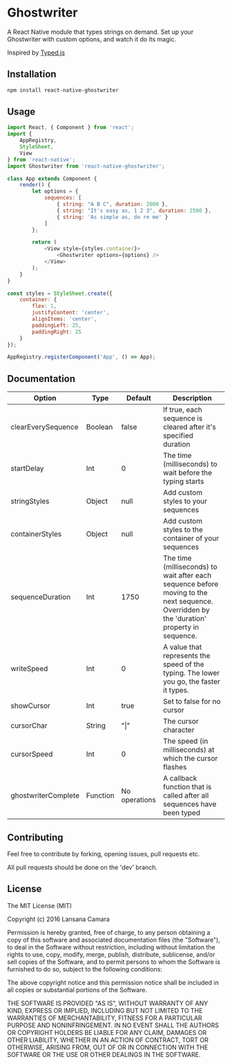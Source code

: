 # Ghostwriter

A React Native module that types strings on demand. Set up your Ghostwriter with custom options, and watch it do its magic.

Inspired by [Typed.js](https://github.com/mattboldt/typed.js/)

## Installation

```bash
npm install react-native-ghostwriter
```

## Usage

```js
import React, { Component } from 'react';
import {
    AppRegistry,
    StyleSheet,
    View
} from 'react-native';
import Ghostwriter from 'react-native-ghostwriter';

class App extends Component {
    render() {
        let options = {
            sequences: [
                { string: "A B C", duration: 2000 },
                { string: "It's easy as, 1 2 3", duration: 2500 },
                { string: 'As simple as, do re me' }
            ]
        };

        return (
            <View style={styles.container}>
                <Ghostwriter options={options} />
            </View>
        );
    }
}

const styles = StyleSheet.create({
    container: {
        flex: 1,
        justifyContent: 'center',
        alignItems: 'center',
        paddingLeft: 25,
        paddingRight: 25
    }
});

AppRegistry.registerComponent('App', () => App);
```

## Documentation

Option | Type | Default | Description
-------|------|---------|------------
clearEverySequence | Boolean | false | If true, each sequence is cleared after it's specified duration
startDelay | Int | 0 | The time (milliseconds) to wait before the typing starts
stringStyles | Object | null | Add custom styles to your sequences
containerStyles | Object | null | Add custom styles to the container of your sequences
sequenceDuration | Int | 1750 | The time (milliseconds) to wait after each sequence before moving to the next sequence. Overridden by the 'duration' property in sequence.
writeSpeed | Int | 0 | A value that represents the speed of the typing. The lower you go, the faster it types.
showCursor | Int | true | Set to false for no cursor
cursorChar | String | "\|" | The cursor character
cursorSpeed | Int | 0 | The speed (in milliseconds) at which the cursor flashes
ghostwriterComplete | Function | No operations | A callback function that is called after all sequences have been typed

## Contributing

Feel free to contribute by forking, opening issues, pull requests etc.

All pull requests should be done on the 'dev' branch.

## License

The MIT License (MIT)

Copyright (c) 2016 Lansana Camara

Permission is hereby granted, free of charge, to any person obtaining a copy of this software and associated documentation files (the "Software"), to deal in the Software without restriction, including without limitation the rights to use, copy, modify, merge, publish, distribute, sublicense, and/or sell copies of the Software, and to permit persons to whom the Software is furnished to do so, subject to the following conditions:

The above copyright notice and this permission notice shall be included in all copies or substantial portions of the Software.

THE SOFTWARE IS PROVIDED "AS IS", WITHOUT WARRANTY OF ANY KIND, EXPRESS OR IMPLIED, INCLUDING BUT NOT LIMITED TO THE WARRANTIES OF MERCHANTABILITY, FITNESS FOR A PARTICULAR PURPOSE AND NONINFRINGEMENT. IN NO EVENT SHALL THE AUTHORS OR COPYRIGHT HOLDERS BE LIABLE FOR ANY CLAIM, DAMAGES OR OTHER LIABILITY, WHETHER IN AN ACTION OF CONTRACT, TORT OR OTHERWISE, ARISING FROM, OUT OF OR IN CONNECTION WITH THE SOFTWARE OR THE USE OR OTHER DEALINGS IN THE SOFTWARE.